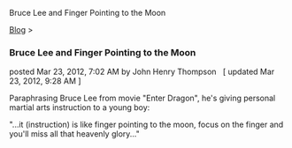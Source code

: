 Bruce Lee and Finger Pointing to the Moon 

[Blog](../z-blog-1.html)‎ > ‎

### Bruce Lee and Finger Pointing to the Moon

posted Mar 23, 2012, 7:02 AM by John Henry Thompson   \[ updated Mar 23, 2012, 9:28 AM \]

Paraphrasing Bruce Lee from movie "Enter Dragon", he's giving personal martial arts instruction to a young boy:  

"...it (instruction) is like finger pointing to the moon, focus on the finger and you'll miss all that heavenly glory..."  

  

